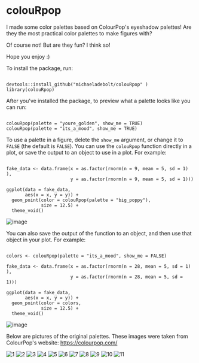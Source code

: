 # colouRpop

I made some color palettes based on ColourPop's eyeshadow palettes! Are they the most practical color palettes to make figures with? 

Of course not! But are they fun? I think so! 

Hope you enjoy :) 


To install the package, run:

```

devtools::install_github("michaeladebolt/colouRpop" )
library(colouRpop)

```

After you've installed the package, to preview what a palette looks like you can run: 

```

colouRpop(palette = "youre_golden", show_me = TRUE)
colouRpop(palette = "its_a_mood", show_me = TRUE)

```

To use a palette in a figure, delete the `show_me` argument, or change it to `FALSE` (the default is `FALSE`). You can use the `colouRpop` function directly in a plot, or save the output to an object to use in a plot. For example:

```

fake_data <- data.frame(x = as.factor(rnorm(n = 9, mean = 5, sd = 1) ),
                        y = as.factor(rnorm(n = 9, mean = 5, sd = 1)))

ggplot(data = fake_data, 
       aes(x = x, y = y)) +
  geom_point(color = colouRpop(palette = "big_poppy"), 
             size = 12.5) +
  theme_void() 

```



![image](https://user-images.githubusercontent.com/32584911/151461007-4afd2a3b-e001-4ae1-a17c-2fbc1b9762e1.png)


You can also save the output of the function to an object, and then use that object in your plot. For example:


```

colors <- colouRpop(palette = "its_a_mood", show_me = FALSE)

fake_data <- data.frame(x = as.factor(rnorm(n = 28, mean = 5, sd = 1) ),
                        y = as.factor(rnorm(n = 28, mean = 5, sd = 1)))

ggplot(data = fake_data, 
       aes(x = x, y = y)) +
  geom_point(color = colors, 
             size = 12.5) +
  theme_void() 

```

![image](https://user-images.githubusercontent.com/32584911/151461131-902f27c3-e807-4762-b7ce-33a7eb6d3008.png)

Below are pictures of the original palettes. These images were taken from ColourPop's website: https://colourpop.com/




![1](https://user-images.githubusercontent.com/32584911/151690814-bb9dd93b-dd85-4c25-82d0-5ab69bd52445.png)
![2](https://user-images.githubusercontent.com/32584911/151690816-16506dd4-52eb-43af-b2de-9c127bfcb5d0.png)
![3](https://user-images.githubusercontent.com/32584911/151690817-76e64897-aacb-4c07-be81-5516ac114657.png)
![4](https://user-images.githubusercontent.com/32584911/151690818-a8acad61-a1d3-4eb7-b8dc-6cbda248b4b8.png)
![5](https://user-images.githubusercontent.com/32584911/151690819-f9e735af-cbc1-4446-9901-fa71e8254c9a.png)
![6](https://user-images.githubusercontent.com/32584911/151690820-9cead925-a3f7-4e67-8f62-abd1f706fb44.png)
![7](https://user-images.githubusercontent.com/32584911/151690821-7c134e94-2c6f-4c2d-a9ad-6f99b3df8205.png)
![8](https://user-images.githubusercontent.com/32584911/151690822-6b745363-7fc8-44f7-8bf5-8d67596d6f32.png)
![9](https://user-images.githubusercontent.com/32584911/151690824-9f070ede-af8b-401c-ac44-9319019d155f.png)
![10](https://user-images.githubusercontent.com/32584911/151690825-d3ab5d3e-5428-4424-bdff-db9f5ae5d575.png)
![11](https://user-images.githubusercontent.com/32584911/151690826-b53e59b0-b8e9-4798-8970-e17c1f9fde5c.png)



